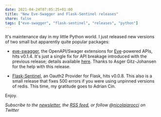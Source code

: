 ```yaml
---
date: 2021-04-24T07:05:25+01:00
title: "New Eve-Swagger and Flask-Sentinel releases"
share: false
tags: ["eve-swagger", "flask-sentinel", "releases", "python"]
---
```

It's maintenance day in my little Python world. I just released new versions of
two small but apparently quite popular packages:


- [eve-swagger](https://pypi.org/project/Eve-Swagger/), the OpenAPI/Swager
extensions for [Eve](https://python-eve.org)-powered APIs, hits v0.1.4. It's
just a single fix for API breakage introduced with the previous release;
details available
[here](https://github.com/pyeve/eve-swagger/blob/master/CHANGES.rst). Thanks to
Asger Gitz-Johansen for the help with this release.

- [Flask-Sentinel](https://pypi.org/project/Flask-Sentinel/), an Oauth2 Provider
for Flask, hits v0.0.8. This also is a small release that fixes 500 errors if
you were using unpinned versions of redis. This time, my gratitude goes to Adrian Cin.

Enjoy.

*Subscribe to the [newsletter][nl], the [RSS feed][rss], or follow @[nicolaiarocci][tw] on Twitter*

 [rss]: https://nicolaiarocci.com/index.xml
 [tw]: http://twitter.com/nicolaiarocci
 [nl]: https://nicolaiarocci.substack.com
